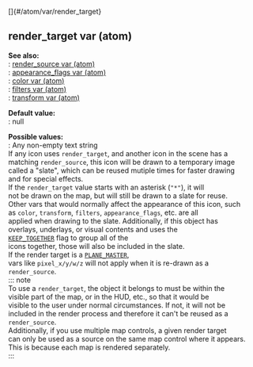 []{#/atom/var/render_target}    
## render_target var (atom)    
**See also:**    
:   [render_source var (atom)](/ref/atom/var/render_source.md)    
:   [appearance_flags var (atom)](/ref/atom/var/appearance_flags.md)    
:   [color var (atom)](/ref/atom/var/color.md)    
:   [filters var (atom)](/ref/atom/var/filters.md)    
:   [transform var (atom)](/ref/atom/var/transform.md)    
<!-- -->    
**Default value:**    
:   null    
<!-- -->    
**Possible values:**    
:   Any non-empty text string    
If any icon uses `render_target`, and another icon in the scene has a    
matching `render_source`, this icon will be drawn to a temporary image    
called a \"slate\", which can be reused mutiple times for faster drawing    
and for special effects.    
If the `render_target` value starts with an asterisk (`"*"`), it will    
not be drawn on the map, but will still be drawn to a slate for reuse.    
Other vars that would normally affect the appearance of this icon, such    
as `color`, `transform`, `filters`, `appearance_flags`, etc. are all    
applied when drawing to the slate. Additionally, if this object has    
overlays, underlays, or visual contents and uses the    
[`KEEP_TOGETHER`](/ref/atom/var/appearance_flags.md) flag to group all of the    
icons together, those will also be included in the slate.    
If the render target is a [`PLANE_MASTER`](/ref/atom/var/appearance_flags.md),    
vars like `pixel_x/y/w/z` will not apply when it is re-drawn as a    
`render_source`.    
::: note    
To use a `render_target`, the object it belongs to must be within the    
visible part of the map, or in the HUD, etc., so that it would be    
visible to the user under normal circumstances. If not, it will not be    
included in the render process and therefore it can\'t be reused as a    
`render_source`.    
Additionally, if you use multiple map controls, a given render target    
can only be used as a source on the same map control where it appears.    
This is because each map is rendered separately.    
:::  